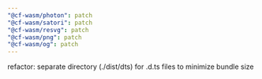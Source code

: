 ```yaml
---
"@cf-wasm/photon": patch
"@cf-wasm/satori": patch
"@cf-wasm/resvg": patch
"@cf-wasm/png": patch
"@cf-wasm/og": patch
---
```


refactor: separate directory (./dist/dts) for .d.ts files to minimize bundle size
